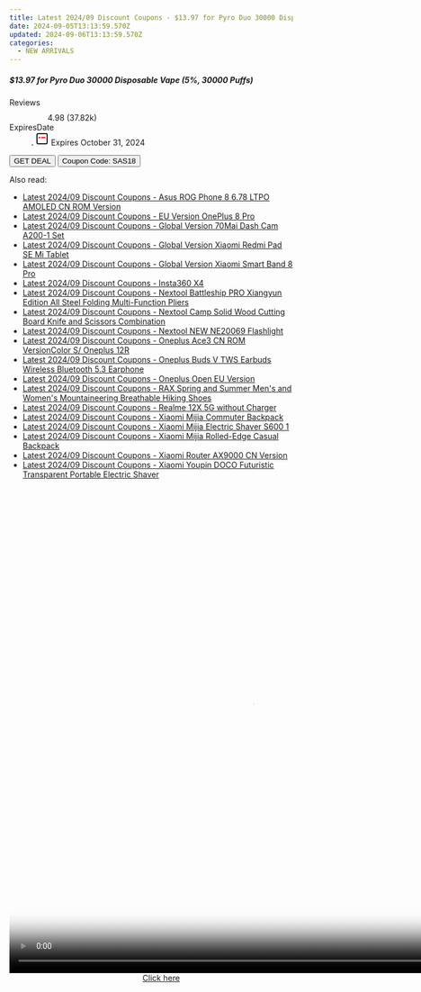 ```yaml
---
title: Latest 2024/09 Discount Coupons - $13.97 for Pyro Duo 30000 Disposable Vape (5%%, 30000 Puffs)
date: 2024-09-05T13:13:59.570Z
updated: 2024-09-06T13:13:59.570Z
categories:
  - NEW ARRIVALS
---
```



<div class="max-w-4xl mx-auto grid grid-cols-1 lg:max-w-5xl lg:gap-x-20 lg:grid-cols-2">
  <div class="relative p-3 col-start-1 row-start-1 flex flex-col-reverse rounded-lg bg-gradient-to-t from-black/75 via-black/0 sm:bg-none sm:row-start-2 sm:p-0 lg:row-start-1">
    <h5 class="mt-1 text-lg font-semibold text-white sm:text-slate-900 md:text-2xl dark:sm:text-white">$13.97 for Pyro Duo 30000 Disposable Vape (5%, 30000 Puffs)</h5>
  </div>
  
  <div class="col-start-1 col-end-3 row-start-1 grid gap-4 sm:mb-6 sm:grid-cols-4 lg:col-start-2 lg:row-span-6 lg:row-end-6 lg:mb-0 lg:gap-6">
    
  </div>
  <dl class="row-start-2 mt-4 flex items-center text-xs font-medium sm:row-start-3 sm:mt-1 md:mt-2.5 lg:row-start-2">
    <dt class="sr-only">Reviews</dt>
    <dd class="flex items-center text-indigo-600 dark:text-indigo-400">
      <svg width="24" height="24" fill="none" aria-hidden="true" class="mr-1 stroke-current dark:stroke-indigo-500">
        <path d="m12 5 2 5h5l-4 4 2.103 5L12 16l-5.103 3L9 14l-4-4h5l2-5Z" stroke-width="2" stroke-linecap="round" stroke-linejoin="round" />
      </svg>
      <span>4.98 <span class="font-normal text-slate-400">(37.82k)</span></span>
    </dd>
    <dt class="sr-only">ExpiresDate</dt>
    <dd class="flex items-center">
      <svg width="2" height="2" aria-hidden="true" fill="currentColor" class="mx-3 text-slate-300">
        <circle cx="1" cy="1" r="1" />
      </svg>
      <svg width="24" height="24" viewBox="0 0 24 24" fill="none" stroke="currentColor" stroke-width="2">
        <rect x="3" y="3" width="18" height="18" rx="2" fill="#fff" />
        <path d="M6 10L18 10" stroke="red" stroke-width="2" fill="none" />
        <path d="M10 6L10 18" stroke="#fff" stroke-width="2" fill="none" />
      </svg>
      Expires October 31, 2024    </dd>
  </dl>
  <div class="col-start-1 row-start-3 mt-4 self-center sm:col-start-2 sm:row-span-2 sm:row-start-2 sm:mt-0 lg:col-start-1 lg:row-start-3 lg:row-end-4 lg:mt-6">
    <button type="button" onClick="javascript:window.open(decodeURIComponent('https%3A%2F%2Fwww.shareasale.com%2Fu.cfm%3Fd%3D1230725%26m%3D59344%26u%3D4338022'), '_blank');void(0);" class="rounded-lg bg-red-600 px-3 py-2 text-sm font-medium leading-6 text-white">GET DEAL</button>
    <button type="button" onClick="javascript:window.open(decodeURIComponent('https%3A%2F%2Fwww.shareasale.com%2Fu.cfm%3Fd%3D1230725%26m%3D59344%26u%3D4338022'), '_blank');void(0);" class="border-dashed border-2 border-indigo-600 bg-green-100 text-sm leading-6 font-medium py-2 px-3 rounded-lg">Coupon Code: SAS18</button>
  </div>
  <p class="col-start-1 mt-4 text-sm leading-6 sm:col-span-2 lg:col-span-1 lg:row-start-4 lg:mt-6 dark:text-slate-400">
     
  </p>
</div>
<span class="atpl-alsoreadstyle">Also read:</span>
<div><ul>
<li><a href="https://coupons.techidaily.com/coupon-1118023-share-97331-sale/"><u>Latest 2024/09 Discount Coupons - Asus ROG Phone 8 6.78 LTPO AMOLED CN ROM Version</u></a></li>
<li><a href="https://coupons.techidaily.com/coupon-1118024-share-97331-sale/"><u>Latest 2024/09 Discount Coupons - EU Version OnePlus 8 Pro</u></a></li>
<li><a href="https://coupons.techidaily.com/coupon-1118034-share-97331-sale/"><u>Latest 2024/09 Discount Coupons - Global Version 70Mai Dash Cam A200-1 Set</u></a></li>
<li><a href="https://coupons.techidaily.com/coupon-1118032-share-97331-sale/"><u>Latest 2024/09 Discount Coupons - Global Version Xiaomi Redmi Pad SE Mi Tablet</u></a></li>
<li><a href="https://coupons.techidaily.com/coupon-1118107-share-97331-sale/"><u>Latest 2024/09 Discount Coupons - Global Version Xiaomi Smart Band 8 Pro</u></a></li>
<li><a href="https://coupons.techidaily.com/coupon-1118108-share-97331-sale/"><u>Latest 2024/09 Discount Coupons - Insta360 X4</u></a></li>
<li><a href="https://coupons.techidaily.com/coupon-1118106-share-97331-sale/"><u>Latest 2024/09 Discount Coupons - Nextool Battleship PRO Xiangyun Edition All Steel Folding Multi-Function Pliers</u></a></li>
<li><a href="https://coupons.techidaily.com/coupon-1118104-share-97331-sale/"><u>Latest 2024/09 Discount Coupons - Nextool Camp Solid Wood Cutting Board Knife and Scissors Combination</u></a></li>
<li><a href="https://coupons.techidaily.com/coupon-1118105-share-97331-sale/"><u>Latest 2024/09 Discount Coupons - Nextool NEW NE20069 Flashlight</u></a></li>
<li><a href="https://coupons.techidaily.com/coupon-1118033-share-97331-sale/"><u>Latest 2024/09 Discount Coupons - Oneplus Ace3 CN ROM VersionColor S/ Oneplus 12R</u></a></li>
<li><a href="https://coupons.techidaily.com/coupon-1118025-share-97331-sale/"><u>Latest 2024/09 Discount Coupons - Oneplus Buds V TWS Earbuds Wireless Bluetooth 5.3 Earphone</u></a></li>
<li><a href="https://coupons.techidaily.com/coupon-1118028-share-97331-sale/"><u>Latest 2024/09 Discount Coupons - Oneplus Open EU Version</u></a></li>
<li><a href="https://coupons.techidaily.com/coupon-1118031-share-97331-sale/"><u>Latest 2024/09 Discount Coupons - RAX Spring and Summer Men's and Women's Mountaineering Breathable Hiking Shoes</u></a></li>
<li><a href="https://coupons.techidaily.com/coupon-1118027-share-97331-sale/"><u>Latest 2024/09 Discount Coupons - Realme 12X 5G without Charger</u></a></li>
<li><a href="https://coupons.techidaily.com/coupon-1118035-share-97331-sale/"><u>Latest 2024/09 Discount Coupons - Xiaomi Mijia Commuter Backpack</u></a></li>
<li><a href="https://coupons.techidaily.com/coupon-1118029-share-97331-sale/"><u>Latest 2024/09 Discount Coupons - Xiaomi Mijia Electric Shaver S600 1</u></a></li>
<li><a href="https://coupons.techidaily.com/coupon-1118036-share-97331-sale/"><u>Latest 2024/09 Discount Coupons - Xiaomi Mijia Rolled-Edge Casual Backpack</u></a></li>
<li><a href="https://coupons.techidaily.com/coupon-1118026-share-97331-sale/"><u>Latest 2024/09 Discount Coupons - Xiaomi Router AX9000 CN Version</u></a></li>
<li><a href="https://coupons.techidaily.com/coupon-1118030-share-97331-sale/"><u>Latest 2024/09 Discount Coupons - Xiaomi Youpin DOCO Futuristic Transparent Portable Electric Shaver</u></a></li>
</ul></div>

<ins class="adsbygoogle"
      style="display:block"
      data-ad-client="ca-pub-7571918770474297"
      data-ad-slot="8358498916"
      data-ad-format="auto"
      data-full-width-responsive="true"></ins>
<!-- affiliate ads begin -->
<span id="1834906">
					<video width="864" height="864" style="cursor:pointer"
           poster="//a.impactradius-go.com/display-clicktoplayimage/1834906.png"
           onclick="if(!this.playClicked){this.play();this.setAttribute('controls',true);this.playClicked=true;}">
	   <source src="//a.impactradius-go.com/display-ad/16836-1834906">
	   <img src="//a.impactradius-go.com/display-clicktoplayimage/1834906.png" style="border: none; height: 100%; width: 100%; object-fit: contain">
	</video>
	<div style="width:540px;text-align:center"><a href="javascript:window.open(decodeURIComponent('https%3A%2F%2F25home.pxf.io%2Fc%2F5597632%2F1834906%2F16836'), '_blank');void(0);">Click here</a></div>
</span>
<img height="0" width="0" src="https://imp.pxf.io/i/5597632/1834906/16836" style="position:absolute;visibility:hidden;" border="0" />
<!-- affiliate ads end -->